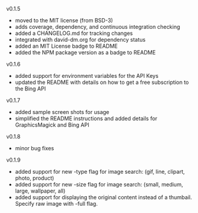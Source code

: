 v0.1.5

- moved to the MIT license (from BSD-3)
- adds coverage, dependency, and continuous integration checking
- added a CHANGELOG.md for tracking changes
- integrated with david-dm.org for dependency status
- added an MIT License badge to README
- added the NPM package version as a badge to README


v0.1.6
- added support for environment variables for the API Keys
- updated the README with details on how to get a free subscription to the Bing API


v0.1.7
- added sample screen shots for usage
- simplified the README instructions and added details for GraphicsMagick and Bing API


v0.1.8
- minor bug fixes


v0.1.9
- added support for new -type flag for image search: (gif, line, clipart, photo, product)
- added support for new -size flag for image search: (small, medium, large, wallpaper, all)
- added support for displaying the original content instead of a thumbail. Specify raw image with -full flag.

